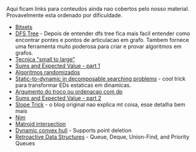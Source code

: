 Aqui ficam links para conteudos ainda nao cobertos pelo nosso material. Provavelmente esta ordenado por dificuldade.

- [Bitsets](https://codeforces.com/blog/entry/73558)
- [DFS Tree](https://codeforces.com/blog/entry/68138) - Depois de entender dfs tree fica mais facil entender como encontrar pontes e pontos de articulacao em grafo. Tambem fornece uma ferramenta muito poderosa para criar e provar algoritmos em grafos.
- [Tecnica "small to large"](https://codeforces.com/blog/entry/44351)
- [Sums and Expected Value - part 1](https://codeforces.com/blog/entry/62690)
- [Algoritmos randomizados](https://codeforces.com/blog/entry/71097)
- [Static-to-dynamic in decomposable searching problems](https://codeforces.com/blog/entry/67263) - cool trick para transformar EDs estaticas em dinamicas.
- [Argumento do troco ou ordenacao com dp](https://codeforces.com/blog/entry/63533)
- [Sums and Expected Value - part 2](https://codeforces.com/blog/entry/62792)
- [Slope Trick](https://codeforces.com/blog/entry/77298) - o blog original nao explica mt coisa, esse detalha bem mais
- [Nim](https://codeforces.com/blog/entry/66040)
- [Matroid intersection](https://codeforces.com/blog/entry/69287)
- [Dynamic convex hull](https://codeforces.com/blog/entry/75929) - Supports point deletion
- [Retroactive Data Structures](https://erikdemaine.org/papers/Retroactive_TALG/paper.pdf) - Queue, Deque, Union-Find, and Priority Queues
